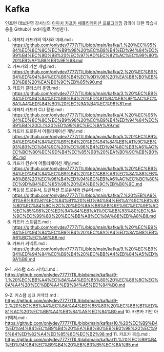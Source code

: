 # Kafka

인프런 데브원영 강사님의 [아파치 카프카 애플리케이션 프로그래밍](https://www.inflearn.com/course/%EC%95%84%ED%8C%8C%EC%B9%98-%EC%B9%B4%ED%94%84%EC%B9%B4-%EC%95%A0%ED%94%8C%EB%A6%AC%EC%BC%80%EC%9D%B4%EC%85%98-%ED%94%84%EB%A1%9C%EA%B7%B8%EB%9E%98%EB%B0%8D) 강의에 대한 학습내용을 Github에 md파일로 작성한다.

1. 아파치 카프카의 역사와 미래.md : https://github.com/onlydev7777/TIL/blob/main/kafka/1.%20%EC%95%84%ED%8C%8C%EC%B9%98%20%EC%B9%B4%ED%94%84%EC%B9%B4%EC%9D%98%20%EC%97%AD%EC%82%AC%EC%99%80%20%EB%AF%B8%EB%9E%98.md
2. 카프카의 기본 개념.md : https://github.com/onlydev7777/TIL/blob/main/kafka/2.%20%EC%B9%B4%ED%94%84%EC%B9%B4%EC%9D%98%20%EA%B8%B0%EB%B3%B8%20%EA%B0%9C%EB%85%90.md
3. 카프카 클러스터 운영.md : https://github.com/onlydev7777/TIL/blob/main/kafka/3.%20%EC%B9%B4%ED%94%84%EC%B9%B4%20%ED%81%B4%EB%9F%AC%EC%8A%A4%ED%84%B0%20%EC%9A%B4%EC%98%81.md
4. 아파치 카프카 CLI 활용.md : https://github.com/onlydev7777/TIL/blob/main/kafka/4.%20%EC%95%84%ED%8C%8C%EC%B9%98%20%EC%B9%B4%ED%94%84%EC%B9%B4%20CLI%20%ED%99%9C%EC%9A%A9.md
5. 카프카 프로듀서 어플리케이션 개발.md : https://github.com/onlydev7777/TIL/blob/main/kafka/5.%20%EC%B9%B4%ED%94%84%EC%B9%B4%20%ED%94%84%EB%A1%9C%EB%93%80%EC%84%9C%20%EC%96%B4%ED%94%8C%EB%A6%AC%EC%BC%80%EC%9D%B4%EC%85%98%20%EA%B0%9C%EB%B0%9C.md
6. 카프카 컨슈머 어플리케이션 개발.md : https://github.com/onlydev7777/TIL/blob/main/kafka/6.%20%EC%B9%B4%ED%94%84%EC%B9%B4%20%EC%BB%A8%EC%8A%88%EB%A8%B8%20%EC%96%B4%ED%94%8C%EB%A6%AC%EC%BC%80%EC%9D%B4%EC%85%98%20%EA%B0%9C%EB%B0%9C.md
7. 멱등성 프로듀서, 트랜잭션 프로듀서와 컨슈머.md : https://github.com/onlydev7777/TIL/blob/main/kafka/7.%20%EB%A9%B1%EB%93%B1%EC%84%B1%20%ED%94%84%EB%A1%9C%EB%93%80%EC%84%9C%2C%20%ED%8A%B8%EB%9E%9C%EC%9E%AD%EC%85%98%20%ED%94%84%EB%A1%9C%EB%93%80%EC%84%9C%EC%99%80%20%EC%BB%A8%EC%8A%88%EB%A8%B8.md
8. 카프카 스트림즈.md : https://github.com/onlydev7777/TIL/blob/main/kafka/8.%20%EC%B9%B4%ED%94%84%EC%B9%B4%20%EC%8A%A4%ED%8A%B8%EB%A6%BC%EC%A6%88.md
9. 카프카 커넥트.md : https://github.com/onlydev7777/TIL/blob/main/kafka/9.%20%EC%B9%B4%ED%94%84%EC%B9%B4%20%EC%BB%A4%EB%84%A5%ED%8A%B8.md
   
   
9-1. 커스텀 소스 커넥터.md : https://github.com/onlydev7777/TIL/blob/main/kafka/9-1.%20%EC%BB%A4%EC%8A%A4%ED%85%80%20%EC%86%8C%EC%8A%A4%20%EC%BB%A4%EB%84%A5%ED%84%B0.md
   
9-2. 커스텀 싱크 커넥터.md : https://github.com/onlydev7777/TIL/blob/main/kafka/9-2.%20%EC%BB%A4%EC%8A%A4%ED%85%80%20%EC%8B%B1%ED%81%AC%20%EC%BB%A4%EB%84%A5%ED%84%B0.md
10. 카프카 기반 아키텍처.md : https://github.com/onlydev7777/TIL/blob/main/kafka/10.%20%EC%B9%B4%ED%94%84%EC%B9%B4%20%EA%B8%B0%EB%B0%98%20%EC%95%84%ED%82%A4%ED%85%8D%EC%B2%98.md
11. 카프카 복습.md : https://github.com/onlydev7777/TIL/blob/main/kafka/11.%20%EC%B9%B4%ED%94%84%EC%B9%B4%20%EB%B3%B5%EC%8A%B5.md